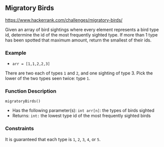 ## Migratory Birds
<https://www.hackerrank.com/challenges/migratory-birds/>

Given an array of bird sightings where every element represents a bird type id, determine the id of the most frequently sighted type. If more than 1 type has been spotted that maximum amount, return the smallest of their ids.

### Example

- `arr = [1,1,2,2,3]`

There are two each of types `1` and `2`, and one sighting of type 3. Pick the lower of the two types seen twice: type `1`.

### Function Description

`migratoryBirds()`

- Has the following parameter(s): `int arr[n]`: the types of birds sighted
- Returns: `int:` the lowest type id of the most frequently sighted birds

### Constraints

It is guaranteed that each type is `1`, `2`, `3`, `4`, or `5`.

